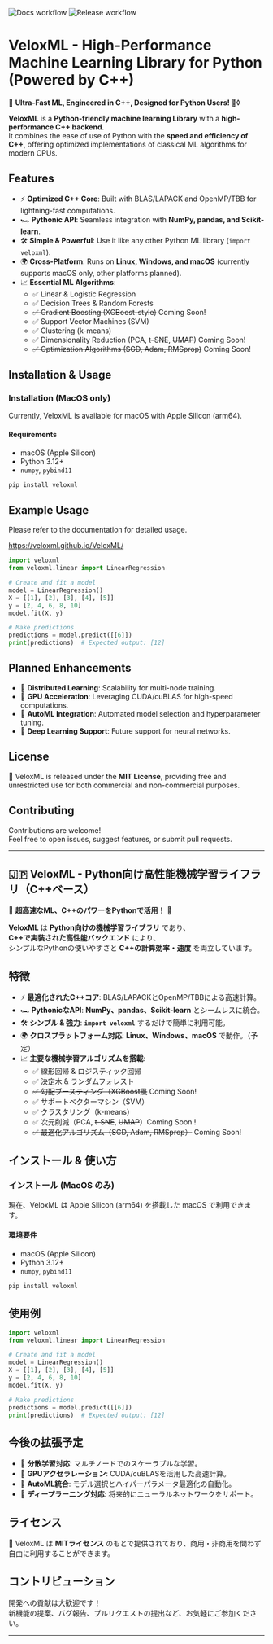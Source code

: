 ![Docs workflow](https://github.com/veloxml/VeloxML/actions/workflows/docs.yml/badge.svg)
![Release workflow](https://github.com/veloxml/VeloxML/actions/workflows/release.yml/badge.svg)

# VeloxML - High-Performance Machine Learning Library for Python (Powered by C++)

🚀 **Ultra-Fast ML, Engineered in C++, Designed for Python Users!** 🚀◊

**VeloxML** is a **Python-friendly machine learning Library** with a **high-performance C++ backend**.  
It combines the ease of use of Python with the **speed and efficiency of C++**, offering optimized implementations of classical ML algorithms for modern CPUs.

## Features
- ⚡ **Optimized C++ Core**: Built with BLAS/LAPACK and OpenMP/TBB for lightning-fast computations.
- 🏎️ **Pythonic API**: Seamless integration with **NumPy, pandas, and Scikit-learn**.
- 🛠️ **Simple & Powerful**: Use it like any other Python ML library (`import veloxml`).
- 🌍 **Cross-Platform**: Runs on **Linux, Windows, and macOS** (currently supports macOS only, other platforms planned).
- 📈 **Essential ML Algorithms**:
  - ✅ Linear & Logistic Regression
  - ✅ Decision Trees & Random Forests
  - ~~✅ Gradient Boosting (XGBoost-style)~~ Coming Soon! 
  - ✅ Support Vector Machines (SVM)
  - ✅ Clustering (k-means)
  - ✅ Dimensionality Reduction (PCA, ~~t-SNE~~, ~~UMAP~~) Coming Soon! 
  - ~~✅ Optimization Algorithms (SGD, Adam, RMSprop)~~ Coming Soon! 

## Installation & Usage

### Installation (MacOS only)

Currently, VeloxML is available for macOS with Apple Silicon (arm64).

#### Requirements

* macOS (Apple Silicon)
* Python 3.12+
* `numpy`, `pybind11`

```sh
pip install veloxml
```

## Example Usage

Please refer to the documentation for detailed usage.

https://veloxml.github.io/VeloxML/

```python
import veloxml
from veloxml.linear import LinearRegression

# Create and fit a model
model = LinearRegression()
X = [[1], [2], [3], [4], [5]]
y = [2, 4, 6, 8, 10]
model.fit(X, y)

# Make predictions
predictions = model.predict([[6]])
print(predictions)  # Expected output: [12]
```

## Planned Enhancements
- 🔄 **Distributed Learning**: Scalability for multi-node training.
- 🚀 **GPU Acceleration**: Leveraging CUDA/cuBLAS for high-speed computations.
- 🤖 **AutoML Integration**: Automated model selection and hyperparameter tuning.
- 🧠 **Deep Learning Support**: Future support for neural networks.

## License
📜 VeloxML is released under the **MIT License**, providing free and unrestricted use for both commercial and non-commercial purposes.

## Contributing
Contributions are welcome!  
Feel free to open issues, suggest features, or submit pull requests.

---

## 🇯🇵 VeloxML - Python向け高性能機械学習ライフラリ（C++ベース）

🚀 **超高速なML、C++のパワーをPythonで活用！** 🚀

**VeloxML** は **Python向けの機械学習ライブラリ** であり、  
**C++で実装された高性能バックエンド** により、  
シンプルなPythonの使いやすさと **C++の計算効率・速度** を両立しています。

## 特徴
- ⚡ **最適化されたC++コア**: BLAS/LAPACKとOpenMP/TBBによる高速計算。
- 🏎️ **PythonicなAPI**: **NumPy、pandas、Scikit-learn** とシームレスに統合。
- 🛠️ **シンプル & 強力**: **`import veloxml`** するだけで簡単に利用可能。
- 🌍 **クロスプラットフォーム対応**: **Linux、Windows、macOS** で動作。（予定）
- 📈 **主要な機械学習アルゴリズムを搭載**:
  - ✅ 線形回帰 & ロジスティック回帰
  - ✅ 決定木 & ランダムフォレスト
  - ~~✅ 勾配ブースティング（XGBoost風~~ Coming Soon! 
  - ✅ サポートベクターマシン（SVM）
  - ✅ クラスタリング（k-means）
  - ✅ 次元削減（PCA, ~~t-SNE~~, ~~UMAP~~）Coming Soon !
  - ~~✅ 最適化アルゴリズム（SGD, Adam, RMSprop）~~ Coming Soon!

## インストール & 使い方

### インストール (MacOS のみ)

現在、VeloxML は Apple Silicon (arm64) を搭載した macOS で利用できます。

#### 環境要件

* macOS (Apple Silicon)
* Python 3.12+
* `numpy`, `pybind11`

```sh
pip install veloxml
```

## 使用例

```python
import veloxml
from veloxml.linear import LinearRegression

# Create and fit a model
model = LinearRegression()
X = [[1], [2], [3], [4], [5]]
y = [2, 4, 6, 8, 10]
model.fit(X, y)

# Make predictions
predictions = model.predict([[6]])
print(predictions)  # Expected output: [12]
```

## 今後の拡張予定
- 🔄 **分散学習対応**: マルチノードでのスケーラブルな学習。
- 🚀 **GPUアクセラレーション**: CUDA/cuBLASを活用した高速計算。
- 🤖 **AutoML統合**: モデル選択とハイパーパラメータ最適化の自動化。
- 🧠 **ディープラーニング対応**: 将来的にニューラルネットワークをサポート。

## ライセンス
📜 VeloxML は **MITライセンス** のもとで提供されており、商用・非商用を問わず自由に利用することができます。

## コントリビューション
開発への貢献は大歓迎です！  
新機能の提案、バグ報告、プルリクエストの提出など、お気軽にご参加ください。

---
